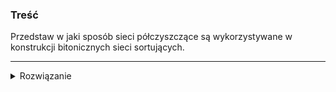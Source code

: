 ### Treść
Przedstaw w jaki sposób sieci półczyszczące są wykorzystywane w konstrukcji bitonicznych sieci sortujących.

------
<details><summary>Rozwiązanie</summary>
<p>

